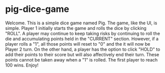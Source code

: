 # pig-dice-game
Welcome. This is a simple dice game named Pig. The game, like the UI, is simple. Player 1 initially starts the game and rolls the dice by clicking "ROLL". A player may continue 
to keep taking risks by continuing to roll the die and accumulating points held in the "CURRENT" section. However, if a player rolls a "1", all those points will reset to "0"
and the it will now be Player 2 turn. On the other hand, a player has the option to click "HOLD" to add their points to their score but will also affectively end their turn. 
These points cannot be taken away when a "1" is rolled. The first player to reach 100 wins. Enjoy!
